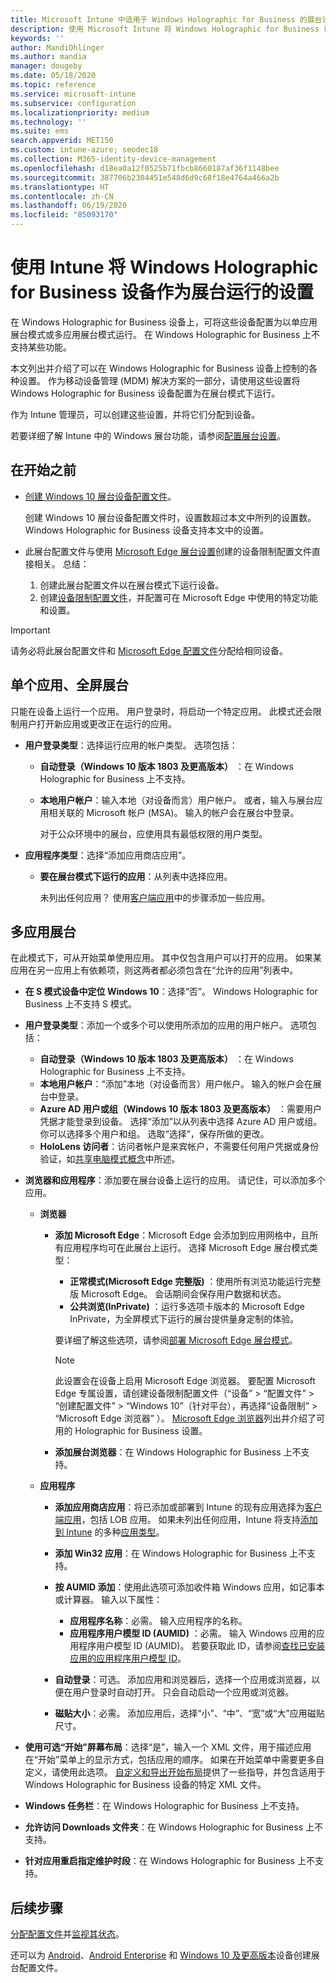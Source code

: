```yaml
---
title: Microsoft Intune 中适用于 Windows Holographic for Business 的展台设置 - Azure | Microsoft Docs
description: 使用 Microsoft Intune 将 Windows Holographic for Business 设备配置为单应用和多应用展台、自定义开始菜单、添加应用、显示任务栏，以及配置 Web 浏览器。
keywords: ''
author: MandiOhlinger
ms.author: mandia
manager: dougeby
ms.date: 05/18/2020
ms.topic: reference
ms.service: microsoft-intune
ms.subservice: configuration
ms.localizationpriority: medium
ms.technology: ''
ms.suite: ems
search.appverid: MET150
ms.custom: intune-azure; seodec18
ms.collection: M365-identity-device-management
ms.openlocfilehash: d18ea0a12f0525b71fbcb8660187af36f1148bee
ms.sourcegitcommit: 387706b2304451e548d6d9c68f18e4764a466a2b
ms.translationtype: HT
ms.contentlocale: zh-CN
ms.lasthandoff: 06/19/2020
ms.locfileid: "85093170"
---
```

# <a name="windows-holographic-for-business-device-settings-to-run-as-a-kiosk-in-intune"></a>使用 Intune 将 Windows Holographic for Business 设备作为展台运行的设置

在 Windows Holographic for Business 设备上，可将这些设备配置为以单应用展台模式或多应用展台模式运行。 在 Windows Holographic for Business 上不支持某些功能。

本文列出并介绍了可以在 Windows Holographic for Business 设备上控制的各种设置。 作为移动设备管理 (MDM) 解决方案的一部分，请使用这些设置将 Windows Holographic for Business 设备配置为在展台模式下运行。

作为 Intune 管理员，可以创建这些设置，并将它们分配到设备。

若要详细了解 Intune 中的 Windows 展台功能，请参阅[配置展台设置](kiosk-settings.md)。

## <a name="before-you-begin"></a>在开始之前

- [创建 Windows 10 展台设备配置文件](kiosk-settings.md#create-the-profile)。

  创建 Windows 10 展台设备配置文件时，设置数超过本文中所列的设置数。 Windows Holographic for Business 设备支持本文中的设置。

- 此展台配置文件与使用 [Microsoft Edge 展台设置](device-restrictions-windows-holographic.md#microsoft-edge-browser)创建的设备限制配置文件直接相关。 总结：

  1. 创建此展台配置文件以在展台模式下运行设备。
  2. 创建[设备限制配置文件](device-restrictions-windows-holographic.md#microsoft-edge-browser)，并配置可在 Microsoft Edge 中使用的特定功能和设置。

> [!IMPORTANT]
> 请务必将此展台配置文件和 [Microsoft Edge 配置文件](device-restrictions-windows-holographic.md#microsoft-edge-browser)分配给相同设备。

## <a name="single-app-full-screen-kiosk"></a>单个应用、全屏展台

只能在设备上运行一个应用。 用户登录时，将启动一个特定应用。 此模式还会限制用户打开新应用或更改正在运行的应用。

- **用户登录类型**：选择运行应用的帐户类型。 选项包括：

  - **自动登录（Windows 10 版本 1803 及更高版本）** ：在 Windows Holographic for Business 上不支持。
  - **本地用户帐户**：输入本地（对设备而言）用户帐户。 或者，输入与展台应用相关联的 Microsoft 帐户 (MSA)。 输入的帐户会在展台中登录。

    对于公众环境中的展台，应使用具有最低权限的用户类型。

- **应用程序类型**：选择“添加应用商店应用”。

  - **要在展台模式下运行的应用**：从列表中选择应用。

    未列出任何应用？ 使用[客户端应用](../apps/apps-add.md)中的步骤添加一些应用。

## <a name="multi-app-kiosk"></a>多应用展台

在此模式下，可从开始菜单使用应用。 其中仅包含用户可以打开的应用。 如果某应用在另一应用上有依赖项，则这两者都必须包含在“允许的应用”列表中。

- **在 S 模式设备中定位 Windows 10**：选择“否”。 Windows Holographic for Business 上不支持 S 模式。

- **用户登录类型**：添加一个或多个可以使用所添加的应用的用户帐户。 选项包括：

  - **自动登录（Windows 10 版本 1803 及更高版本）** ：在 Windows Holographic for Business 上不支持。
  - **本地用户帐户**：“添加”本地（对设备而言）用户帐户。 输入的帐户会在展台中登录。
  - **Azure AD 用户或组（Windows 10 版本 1803 及更高版本）** ：需要用户凭据才能登录到设备。 选择“添加”以从列表中选择 Azure AD 用户或组。 你可以选择多个用户和组。 选取“选择”，保存所做的更改。
  - **HoloLens 访问者**：访问者帐户是来宾帐户，不需要任何用户凭据或身份验证，如[共享电脑模式概念](https://docs.microsoft.com/windows/configuration/set-up-shared-or-guest-pc#shared-pc-mode-concepts)中所述。

- **浏览器和应用程序**：添加要在展台设备上运行的应用。 请记住，可以添加多个应用。

  - **浏览器**
    - **添加 Microsoft Edge**：Microsoft Edge 会添加到应用网格中，且所有应用程序均可在此展台上运行。 选择 Microsoft Edge 展台模式类型：

      - **正常模式(Microsoft Edge 完整版)** ：使用所有浏览功能运行完整版 Microsoft Edge。 会话期间会保存用户数据和状态。
      - **公共浏览(InPrivate)** ：运行多选项卡版本的 Microsoft Edge InPrivate，为全屏模式下运行的展台提供量身定制的体验。

      要详细了解这些选项，请参阅[部署 Microsoft Edge 展台模式](https://docs.microsoft.com/microsoft-edge/deploy/microsoft-edge-kiosk-mode-deploy#supported-configuration-types)。

      > [!NOTE]
      > 此设置会在设备上启用 Microsoft Edge 浏览器。 要配置 Microsoft Edge 专属设置，请创建设备限制配置文件（“设备” > “配置文件” > “创建配置文件” > “Windows 10”（针对平台），再选择“设备限制” > “Microsoft Edge 浏览器”     ）。 [Microsoft Edge 浏览器](device-restrictions-windows-holographic.md#microsoft-edge-browser)列出并介绍了可用的 Holographic for Business 设置。

    - **添加展台浏览器**：在 Windows Holographic for Business 上不支持。

  - **应用程序**
    - **添加应用商店应用**：将已添加或部署到 Intune 的现有应用选择为[客户端应用](../apps/apps-add.md)，包括 LOB 应用。 如果未列出任何应用，Intune 将支持[添加到 Intune](../apps/store-apps-windows.md) 的多种[应用类型](../apps/apps-add.md)。
    - **添加 Win32 应用**：在 Windows Holographic for Business 上不支持。
    - **按 AUMID 添加**：使用此选项可添加收件箱 Windows 应用，如记事本或计算器。 输入以下属性：

      - **应用程序名称**：必需。 输入应用程序的名称。
      - **应用程序用户模型 ID (AUMID)** ：必需。 输入 Windows 应用的应用程序用户模型 ID (AUMID)。 若要获取此 ID，请参阅[查找已安装应用的应用程序用户模型 ID](https://docs.microsoft.com/windows-hardware/customize/enterprise/find-the-application-user-model-id-of-an-installed-app)。

    - **自动登录**：可选。 添加应用和浏览器后，选择一个应用或浏览器，以便在用户登录时自动打开。 只会自动启动一个应用或浏览器。
    - **磁贴大小**：必需。 添加应用后，选择“小”、“中”、“宽”或“大”应用磁贴尺寸。

- **使用可选“开始”屏幕布局**：选择“是”，输入一个 XML 文件，用于描述应用在“开始”菜单上的显示方式，包括应用的顺序。 如果在开始菜单中需要更多自定义，请使用此选项。 [自定义和导出开始布局](https://docs.microsoft.com/hololens/hololens-kiosk#start-layout-for-hololens)提供了一些指导，并包含适用于 Windows Holographic for Business 设备的特定 XML 文件。

- **Windows 任务栏**：在 Windows Holographic for Business 上不支持。
- **允许访问 Downloads 文件夹**：在 Windows Holographic for Business 上不支持。
- **针对应用重启指定维护时段**：在 Windows Holographic for Business 上不支持。

## <a name="next-steps"></a>后续步骤

[分配配置文件](device-profile-assign.md)并[监视其状态](device-profile-monitor.md)。

还可以为 [Android](device-restrictions-android.md#kiosk)、[Android Enterprise](device-restrictions-android-for-work.md#device-experience) 和 [Windows 10 及更高版本](kiosk-settings-windows.md)设备创建展台配置文件。
